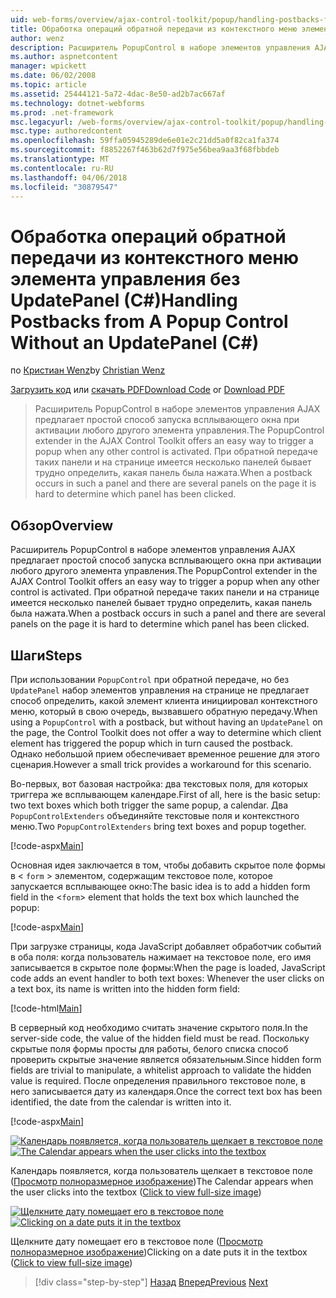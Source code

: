 ```yaml
---
uid: web-forms/overview/ajax-control-toolkit/popup/handling-postbacks-from-a-popup-control-without-an-updatepanel-cs
title: Обработка операций обратной передачи из контекстного меню элемента управления без UpdatePanel (C#) | Документы Microsoft
author: wenz
description: Расширитель PopupControl в наборе элементов управления AJAX предлагает простой способ запуска всплывающего окна при активации любого другого элемента управления. При обратной передаче в su...
ms.author: aspnetcontent
manager: wpickett
ms.date: 06/02/2008
ms.topic: article
ms.assetid: 25444121-5a72-4dac-8e50-ad2b7ac667af
ms.technology: dotnet-webforms
ms.prod: .net-framework
msc.legacyurl: /web-forms/overview/ajax-control-toolkit/popup/handling-postbacks-from-a-popup-control-without-an-updatepanel-cs
msc.type: authoredcontent
ms.openlocfilehash: 59ffa05945289de6e01e2c21dd5a0f82ca1fa374
ms.sourcegitcommit: f8852267f463b62d7f975e56bea9aa3f68fbbdeb
ms.translationtype: MT
ms.contentlocale: ru-RU
ms.lasthandoff: 04/06/2018
ms.locfileid: "30879547"
---
```

<a name="handling-postbacks-from-a-popup-control-without-an-updatepanel-c"></a><span data-ttu-id="45a2c-104">Обработка операций обратной передачи из контекстного меню элемента управления без UpdatePanel (C#)</span><span class="sxs-lookup"><span data-stu-id="45a2c-104">Handling Postbacks from A Popup Control Without an UpdatePanel (C#)</span></span>
====================
<span data-ttu-id="45a2c-105">по [Кристиан Wenz](https://github.com/wenz)</span><span class="sxs-lookup"><span data-stu-id="45a2c-105">by [Christian Wenz](https://github.com/wenz)</span></span>

<span data-ttu-id="45a2c-106">[Загрузить код](http://download.microsoft.com/download/9/3/f/93f8daea-bebd-4821-833b-95205389c7d0/PopupControl3.cs.zip) или [скачать PDF](http://download.microsoft.com/download/2/d/c/2dc10e34-6983-41d4-9c08-f78f5387d32b/popupcontrol3CS.pdf)</span><span class="sxs-lookup"><span data-stu-id="45a2c-106">[Download Code](http://download.microsoft.com/download/9/3/f/93f8daea-bebd-4821-833b-95205389c7d0/PopupControl3.cs.zip) or [Download PDF](http://download.microsoft.com/download/2/d/c/2dc10e34-6983-41d4-9c08-f78f5387d32b/popupcontrol3CS.pdf)</span></span>

> <span data-ttu-id="45a2c-107">Расширитель PopupControl в наборе элементов управления AJAX предлагает простой способ запуска всплывающего окна при активации любого другого элемента управления.</span><span class="sxs-lookup"><span data-stu-id="45a2c-107">The PopupControl extender in the AJAX Control Toolkit offers an easy way to trigger a popup when any other control is activated.</span></span> <span data-ttu-id="45a2c-108">При обратной передаче таких панели и на странице имеется несколько панелей бывает трудно определить, какая панель была нажата.</span><span class="sxs-lookup"><span data-stu-id="45a2c-108">When a postback occurs in such a panel and there are several panels on the page it is hard to determine which panel has been clicked.</span></span>


## <a name="overview"></a><span data-ttu-id="45a2c-109">Обзор</span><span class="sxs-lookup"><span data-stu-id="45a2c-109">Overview</span></span>

<span data-ttu-id="45a2c-110">Расширитель PopupControl в наборе элементов управления AJAX предлагает простой способ запуска всплывающего окна при активации любого другого элемента управления.</span><span class="sxs-lookup"><span data-stu-id="45a2c-110">The PopupControl extender in the AJAX Control Toolkit offers an easy way to trigger a popup when any other control is activated.</span></span> <span data-ttu-id="45a2c-111">При обратной передаче таких панели и на странице имеется несколько панелей бывает трудно определить, какая панель была нажата.</span><span class="sxs-lookup"><span data-stu-id="45a2c-111">When a postback occurs in such a panel and there are several panels on the page it is hard to determine which panel has been clicked.</span></span>

## <a name="steps"></a><span data-ttu-id="45a2c-112">Шаги</span><span class="sxs-lookup"><span data-stu-id="45a2c-112">Steps</span></span>

<span data-ttu-id="45a2c-113">При использовании `PopupControl` при обратной передаче, но без `UpdatePanel` набор элементов управления на странице не предлагает способ определить, какой элемент клиента инициировал контекстного меню, который в свою очередь, вызвавшего обратную передачу.</span><span class="sxs-lookup"><span data-stu-id="45a2c-113">When using a `PopupControl` with a postback, but without having an `UpdatePanel` on the page, the Control Toolkit does not offer a way to determine which client element has triggered the popup which in turn caused the postback.</span></span> <span data-ttu-id="45a2c-114">Однако небольшой прием обеспечивает временное решение для этого сценария.</span><span class="sxs-lookup"><span data-stu-id="45a2c-114">However a small trick provides a workaround for this scenario.</span></span>

<span data-ttu-id="45a2c-115">Во-первых, вот базовая настройка: два текстовых поля, для которых триггера же всплывающем календаре.</span><span class="sxs-lookup"><span data-stu-id="45a2c-115">First of all, here is the basic setup: two text boxes which both trigger the same popup, a calendar.</span></span> <span data-ttu-id="45a2c-116">Два `PopupControlExtenders` объединяйте текстовые поля и контекстного меню.</span><span class="sxs-lookup"><span data-stu-id="45a2c-116">Two `PopupControlExtenders` bring text boxes and popup together.</span></span>

[!code-aspx[Main](handling-postbacks-from-a-popup-control-without-an-updatepanel-cs/samples/sample1.aspx)]

<span data-ttu-id="45a2c-117">Основная идея заключается в том, чтобы добавить скрытое поле формы в &lt; `form` &gt; элементом, содержащим текстовое поле, которое запускается всплывающее окно:</span><span class="sxs-lookup"><span data-stu-id="45a2c-117">The basic idea is to add a hidden form field in the &lt;`form`&gt; element that holds the text box which launched the popup:</span></span>

[!code-aspx[Main](handling-postbacks-from-a-popup-control-without-an-updatepanel-cs/samples/sample2.aspx)]

<span data-ttu-id="45a2c-118">При загрузке страницы, кода JavaScript добавляет обработчик событий в оба поля: когда пользователь нажимает на текстовое поле, его имя записывается в скрытое поле формы:</span><span class="sxs-lookup"><span data-stu-id="45a2c-118">When the page is loaded, JavaScript code adds an event handler to both text boxes: Whenever the user clicks on a text box, its name is written into the hidden form field:</span></span>

[!code-html[Main](handling-postbacks-from-a-popup-control-without-an-updatepanel-cs/samples/sample3.html)]

<span data-ttu-id="45a2c-119">В серверный код необходимо считать значение скрытого поля.</span><span class="sxs-lookup"><span data-stu-id="45a2c-119">In the server-side code, the value of the hidden field must be read.</span></span> <span data-ttu-id="45a2c-120">Поскольку скрытые поля формы просты для работы, белого списка способ проверить скрытые значение является обязательным.</span><span class="sxs-lookup"><span data-stu-id="45a2c-120">Since hidden form fields are trivial to manipulate, a whitelist approach to validate the hidden value is required.</span></span> <span data-ttu-id="45a2c-121">После определения правильного текстовое поле, в него записывается дату из календаря.</span><span class="sxs-lookup"><span data-stu-id="45a2c-121">Once the correct text box has been identified, the date from the calendar is written into it.</span></span>

[!code-aspx[Main](handling-postbacks-from-a-popup-control-without-an-updatepanel-cs/samples/sample4.aspx)]


<span data-ttu-id="45a2c-122">[![Календарь появляется, когда пользователь щелкает в текстовое поле](handling-postbacks-from-a-popup-control-without-an-updatepanel-cs/_static/image2.png)](handling-postbacks-from-a-popup-control-without-an-updatepanel-cs/_static/image1.png)</span><span class="sxs-lookup"><span data-stu-id="45a2c-122">[![The Calendar appears when the user clicks into the textbox](handling-postbacks-from-a-popup-control-without-an-updatepanel-cs/_static/image2.png)](handling-postbacks-from-a-popup-control-without-an-updatepanel-cs/_static/image1.png)</span></span>

<span data-ttu-id="45a2c-123">Календарь появляется, когда пользователь щелкает в текстовое поле ([Просмотр полноразмерное изображение](handling-postbacks-from-a-popup-control-without-an-updatepanel-cs/_static/image3.png))</span><span class="sxs-lookup"><span data-stu-id="45a2c-123">The Calendar appears when the user clicks into the textbox ([Click to view full-size image](handling-postbacks-from-a-popup-control-without-an-updatepanel-cs/_static/image3.png))</span></span>


<span data-ttu-id="45a2c-124">[![Щелкните дату помещает его в текстовое поле](handling-postbacks-from-a-popup-control-without-an-updatepanel-cs/_static/image5.png)](handling-postbacks-from-a-popup-control-without-an-updatepanel-cs/_static/image4.png)</span><span class="sxs-lookup"><span data-stu-id="45a2c-124">[![Clicking on a date puts it in the textbox](handling-postbacks-from-a-popup-control-without-an-updatepanel-cs/_static/image5.png)](handling-postbacks-from-a-popup-control-without-an-updatepanel-cs/_static/image4.png)</span></span>

<span data-ttu-id="45a2c-125">Щелкните дату помещает его в текстовое поле ([Просмотр полноразмерное изображение](handling-postbacks-from-a-popup-control-without-an-updatepanel-cs/_static/image6.png))</span><span class="sxs-lookup"><span data-stu-id="45a2c-125">Clicking on a date puts it in the textbox ([Click to view full-size image](handling-postbacks-from-a-popup-control-without-an-updatepanel-cs/_static/image6.png))</span></span>

> [!div class="step-by-step"]
> <span data-ttu-id="45a2c-126">[Назад](handling-postbacks-from-a-popup-control-with-an-updatepanel-cs.md)
> [Вперед](using-multiple-popup-controls-vb.md)</span><span class="sxs-lookup"><span data-stu-id="45a2c-126">[Previous](handling-postbacks-from-a-popup-control-with-an-updatepanel-cs.md)
[Next](using-multiple-popup-controls-vb.md)</span></span>
